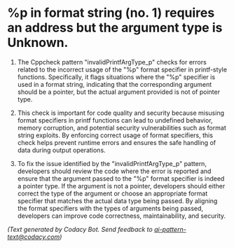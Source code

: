 # %p in format string (no. 1) requires an address but the argument type is Unknown.

1. The Cppcheck pattern "invalidPrintfArgType_p" checks for errors related to the incorrect usage of the "%p" format specifier in printf-style functions. Specifically, it flags situations where the "%p" specifier is used in a format string, indicating that the corresponding argument should be a pointer, but the actual argument provided is not of pointer type.

2. This check is important for code quality and security because misusing format specifiers in printf functions can lead to undefined behavior, memory corruption, and potential security vulnerabilities such as format string exploits. By enforcing correct usage of format specifiers, this check helps prevent runtime errors and ensures the safe handling of data during output operations.

3. To fix the issue identified by the "invalidPrintfArgType_p" pattern, developers should review the code where the error is reported and ensure that the argument passed to the "%p" format specifier is indeed a pointer type. If the argument is not a pointer, developers should either correct the type of the argument or choose an appropriate format specifier that matches the actual data type being passed. By aligning the format specifiers with the types of arguments being passed, developers can improve code correctness, maintainability, and security.

_(Text generated by Codacy Bot. Send feedback to ai-pattern-text@codacy.com)_

